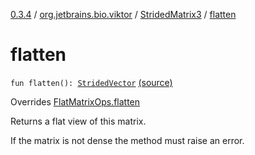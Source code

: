 [0.3.4](../../index.md) / [org.jetbrains.bio.viktor](../index.md) / [StridedMatrix3](index.md) / [flatten](.)

# flatten

`fun flatten(): `[`StridedVector`](../-strided-vector/index.md) [(source)](https://github.com/JetBrains-Research/viktor/blob/0.3.4/src/main/kotlin/org/jetbrains/bio/viktor/StridedMatrix3.kt#L81)

Overrides [FlatMatrixOps.flatten](../-flat-matrix-ops/flatten.md)

Returns a flat view of this matrix.

If the matrix is not dense the method must raise an error.

